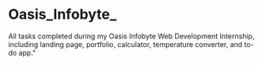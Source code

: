 # Oasis_Infobyte_
All tasks completed during my Oasis Infobyte Web Development Internship, including landing page, portfolio, calculator, temperature converter, and to-do app."
